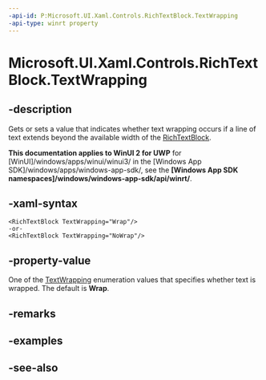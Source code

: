 ```yaml
---
-api-id: P:Microsoft.UI.Xaml.Controls.RichTextBlock.TextWrapping
-api-type: winrt property
---
```


<!-- Property syntax
public Windows.UI.Xaml.TextWrapping TextWrapping { get;  set; }
-->

# Microsoft.UI.Xaml.Controls.RichTextBlock.TextWrapping

## -description
Gets or sets a value that indicates whether text wrapping occurs if a line of text extends beyond the available width of the [RichTextBlock](richtextblock.md).

**This documentation applies to WinUI 2 for UWP** for [WinUI]/windows/apps/winui/winui3/ in the [Windows App SDK]/windows/apps/windows-app-sdk/, see the **[Windows App SDK namespaces]/windows/windows-app-sdk/api/winrt/**.

## -xaml-syntax
```xaml
<RichTextBlock TextWrapping="Wrap"/>
-or-
<RichTextBlock TextWrapping="NoWrap"/>
```


## -property-value
One of the [TextWrapping](../microsoft.ui.xaml/textwrapping.md) enumeration values that specifies whether text is wrapped. The default is **Wrap**.

## -remarks

## -examples

## -see-also
